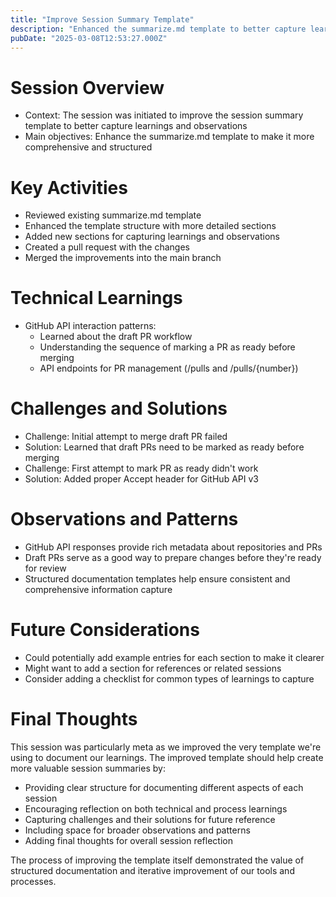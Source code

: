 ```yaml
---
title: "Improve Session Summary Template"
description: "Enhanced the summarize.md template to better capture learnings, challenges, and observations from each session"
pubDate: "2025-03-08T12:53:27.000Z"
---
```


# Session Overview

- Context: The session was initiated to improve the session summary template to better capture learnings and observations
- Main objectives: Enhance the summarize.md template to make it more comprehensive and structured

# Key Activities

- Reviewed existing summarize.md template
- Enhanced the template structure with more detailed sections
- Added new sections for capturing learnings and observations
- Created a pull request with the changes
- Merged the improvements into the main branch

# Technical Learnings

- GitHub API interaction patterns:
  - Learned about the draft PR workflow
  - Understanding the sequence of marking a PR as ready before merging
  - API endpoints for PR management (/pulls and /pulls/{number})

# Challenges and Solutions

- Challenge: Initial attempt to merge draft PR failed
- Solution: Learned that draft PRs need to be marked as ready before merging
- Challenge: First attempt to mark PR as ready didn't work
- Solution: Added proper Accept header for GitHub API v3

# Observations and Patterns

- GitHub API responses provide rich metadata about repositories and PRs
- Draft PRs serve as a good way to prepare changes before they're ready for review
- Structured documentation templates help ensure consistent and comprehensive information capture

# Future Considerations

- Could potentially add example entries for each section to make it clearer
- Might want to add a section for references or related sessions
- Consider adding a checklist for common types of learnings to capture

# Final Thoughts

This session was particularly meta as we improved the very template we're using to document our learnings. The improved template should help create more valuable session summaries by:
- Providing clear structure for documenting different aspects of each session
- Encouraging reflection on both technical and process learnings
- Capturing challenges and their solutions for future reference
- Including space for broader observations and patterns
- Adding final thoughts for overall session reflection

The process of improving the template itself demonstrated the value of structured documentation and iterative improvement of our tools and processes.